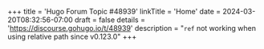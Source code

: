 +++
title = 'Hugo Forum Topic #48939'
linkTitle = 'Home'
date = 2024-03-20T08:32:56-07:00
draft = false
details = 'https://discourse.gohugo.io/t/48939'
description = "`ref` not working when using relative path since v0.123.0"
+++
